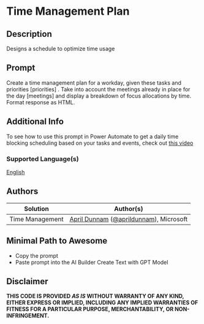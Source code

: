 # Time Management Plan

## Description

Designs a schedule to optimize time usage

## Prompt

Create a time management plan for a workday, given these tasks and priorities [priorities] . Take into account the meetings already in place for the day [meetings] and display a breakdown of focus allocations by time. Format response as HTML.

## Additional Info

To see how to use this prompt in Power Automate to get a daily time blocking scheduling based on your tasks and events, check out [this video](https://youtu.be/c2FWC1-PiSQ)
### Supported Language(s)

[English](./en-us/prompt.md)

## Authors

Solution|Author(s)
--------|---------
Time Management | [April Dunnam](https://github.com/aprildunnam) ([@aprildunnam](https://twitter.com/aprildunnam)), Microsoft

## Minimal Path to Awesome

* Copy the prompt
* Paste prompt into the AI Builder Create Text with GPT Model

## Disclaimer

**THIS CODE IS PROVIDED *AS IS* WITHOUT WARRANTY OF ANY KIND, EITHER EXPRESS OR IMPLIED, INCLUDING ANY IMPLIED WARRANTIES OF FITNESS FOR A PARTICULAR PURPOSE, MERCHANTABILITY, OR NON-INFRINGEMENT.**
